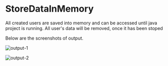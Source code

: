 # StoreDataInMemory

All created users are saved into memory and can be accessed until java project is running. All user's data will be removed, once it has been stoped 

Below are the screenshots of output. 

![output-1](https://cloud.githubusercontent.com/assets/14101763/26109051/49cd207a-3a1c-11e7-9f7f-0448aabe2ced.png)

![output-2](https://cloud.githubusercontent.com/assets/14101763/26109068/5623ad6c-3a1c-11e7-8795-3ebe7e22c264.png)

